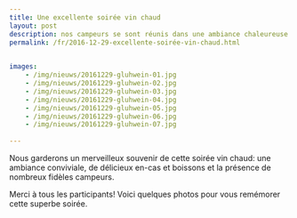 ```yaml
---
title: Une excellente soirée vin chaud
layout: post
description: nos campeurs se sont réunis dans une ambiance chaleureuse
permalink: /fr/2016-12-29-excellente-soirée-vin-chaud.html

    
images: 
    - /img/nieuws/20161229-gluhwein-01.jpg
    - /img/nieuws/20161229-gluhwein-02.jpg
    - /img/nieuws/20161229-gluhwein-03.jpg
    - /img/nieuws/20161229-gluhwein-04.jpg
    - /img/nieuws/20161229-gluhwein-05.jpg
    - /img/nieuws/20161229-gluhwein-06.jpg
    - /img/nieuws/20161229-gluhwein-07.jpg
    
---
```


Nous garderons un merveilleux souvenir de cette soirée vin chaud: une ambiance conviviale, de délicieux en-cas et boissons et la présence de nombreux fidèles campeurs.

Merci à tous les participants! Voici quelques photos pour vous remémorer cette superbe soirée.



